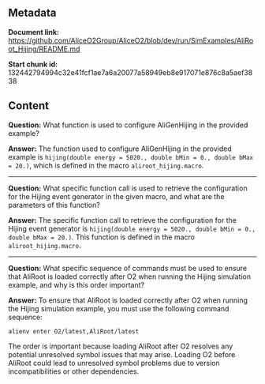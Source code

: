 ## Metadata

**Document link:** https://github.com/AliceO2Group/AliceO2/blob/dev/run/SimExamples/AliRoot_Hijing/README.md

**Start chunk id:** 132442794994c32e41fcf1ae7a6a20077a58949eb8e917071e876c8a5aef3838

## Content

**Question:** What function is used to configure AliGenHijing in the provided example?

**Answer:** The function used to configure AliGenHijing in the provided example is `hijing(double energy = 5020., double bMin = 0., double bMax = 20.)`, which is defined in the macro `aliroot_hijing.macro`.

---

**Question:** What specific function call is used to retrieve the configuration for the Hijing event generator in the given macro, and what are the parameters of this function?

**Answer:** The specific function call to retrieve the configuration for the Hijing event generator is `hijing(double energy = 5020., double bMin = 0., double bMax = 20.)`. This function is defined in the macro `aliroot_hijing.macro`.

---

**Question:** What specific sequence of commands must be used to ensure that AliRoot is loaded correctly after O2 when running the Hijing simulation example, and why is this order important?

**Answer:** To ensure that AliRoot is loaded correctly after O2 when running the Hijing simulation example, you must use the following command sequence:
```
alienv enter O2/latest,AliRoot/latest
```
The order is important because loading AliRoot after O2 resolves any potential unresolved symbol issues that may arise. Loading O2 before AliRoot could lead to unresolved symbol problems due to version incompatibilities or other dependencies.